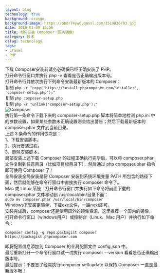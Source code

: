```yaml
---
layout: blog
technology: true
background: orange
background-image: https://obdr74yw6.qnssl.com/1510826793.jpg
date: 2018-01-09 15:56
title: 如何安装 Composer（国内镜像）
category: 技术
cslug: technology
tags:
- Lravel
- PHP
---
```


下载 Composer安装前请务必确保已经正确安装了 PHP。  
打开命令行窗口并执行 php -v 查看是否正确输出版本号。  
打开命令行并依次执行下列命令安装最新版本的 Composer：  
复制 `php -r "copy('https://install.phpcomposer.com/installer', 'composer-setup.php');"`  
复制 `php composer-setup.php`  
复制 `php -r "unlink('composer-setup.php');"`  
![Composer](https://obdr74yw6.qnssl.com/59b5fea118371_25.jpg)  
执行第一条命令下载下来的 composer-setup.php 脚本将简单地检测 php.ini 中的参数设置，如果某些参数未正确设置则会给出警告；然后下载最新版本的 composer.phar 文件到当前目录。  
上述 3 条命令的作用依次是：  
1、下载安装脚本。  
2、执行安装过程。  
3、删除安装脚本。  
局部安装上述下载 Composer 的过程正确执行完毕后，可以将 composer.phar 文件复制到任意目录（比如项目根目录下），然后通过 php composer.phar 指令即可使用 Composer 了！  
全局安装全局安装是将 Composer 安装到系统环境变量 PATH 所包含的路径下面，然后就能够在命令行窗口中直接执行 composer 命令了。  
Mac 或 Linux 系统：打开命令行窗口并执行如下命令将前面下载的 composer.phar 文件移动到 /usr/local/bin/目录下面：  
 `sudo mv composer.phar /usr/local/bin/composer`   
Windows下安装更简单，下载exe文件，一路next即可。  
安装完成后，composer还是使用国外的镜像资源，这里推荐一个国内的镜像。  
打开命令行窗口（windows用户）或控制台（Linux、Mac 用户）并执行如下命令：  
```
composer config -g repo.packagist composer https://packagist.phpcomposer.com
```
 即将配置信息添加到 Composer 的全局配置文件 config.json 中。  
最后重新打开一个命令行窗口试一试执行 composer --version 看看是否正确输出版本号。  
最后提示：不要忘了经常执行composer selfupdate 以保持 Composer 一直是最新版本哦！